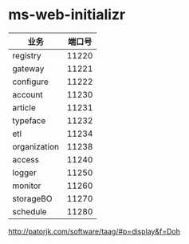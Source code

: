 # ms-web-initializr
|业务|端口号|
|---|---|
|registry|11220|
|gateway|11221|
|configure|11222|
|account|11230| 
|article|11231| 
|typeface|11232| 
|etl|11234| 
|organization|11238| 
|access|11240| 
|logger|11250| 
|monitor|11260| 
|storageBO|11270| 
|schedule|11280|

http://patorjk.com/software/taag/#p=display&f=Doh
